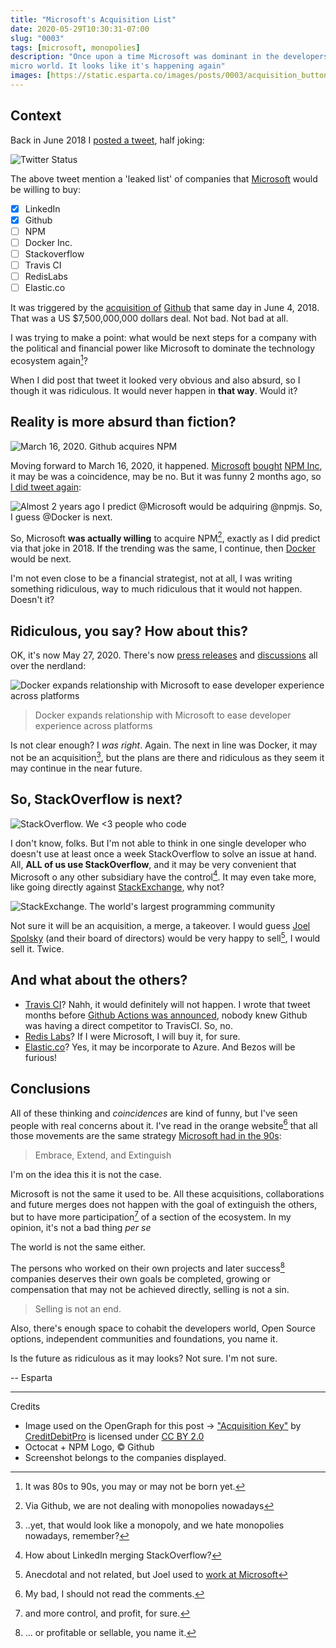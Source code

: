 ```yaml
---
title: "Microsoft's Acquisition List"
date: 2020-05-29T10:30:31-07:00
slug: "0003"
tags: [microsoft, monopolies]
description: "Once upon a time Microsoft was dominant in the developers
micro world. It looks like it's happening again"
images: [https://static.esparta.co/images/posts/0003/acquisition_button.jpg]
---
```


## Context

Back in June 2018 I [posted a tweet][tuit], half joking:

![Twitter Status][img_tw_status_01]

The above tweet mention a 'leaked list' of companies that [Microsoft][ms] would
be willing to buy:

- [x] LinkedIn
- [x] Github
- [ ] NPM
- [ ] Docker Inc.
- [ ] Stackoverflow
- [ ] Travis CI
- [ ] RedisLabs
- [ ] Elastic.co

It was triggered by the [acquisition of][ms_github] [Github][github] that same
day in June 4, 2018. That was a US $7,500,000,000 dollars deal. Not bad. Not bad
at all.

I was trying to make a point: what would be next steps for a company with
the political and financial power like Microsoft to dominate the technology
ecosystem again[^1]?

When I did post that tweet it looked very obvious and also absurd, so I though it
was ridiculous. It would never happen in **that way**. Would it?

## Reality is more absurd than fiction?
![March 16, 2020. Github acquires NPM][img_gh_npm]

Moving forward to March 16, 2020, it happened. [Microsoft][gh_npm] [bought][ms_npm] [NPM Inc][npm],
it may be was a coincidence, may be no. But it was funny 2 months ago, so [I did
tweet again][tuit_02]:

![Almost 2 years ago I predict @Microsoft would be adquiring @npmjs. So, I guess @Docker is next.][img_tw_status_02]

So, Microsoft **was actually willing** to acquire NPM[^2], exactly as I
did predict via that joke in 2018. If the trending was the same, I continue,
then [Docker][docker] would be next.

I'm not even close to be a financial strategist, not at all, I was writing
something ridiculous, way to much ridiculous that it would not happen. Doesn't it?

## Ridiculous, you say? How about this?

OK, it's now May 27, 2020. There's now [press releases][ms_docker] and
[discussions][hn_ms_docker] all over the nerdland:

![Docker expands relationship with Microsoft to ease developer experience across
platforms][img_docker_expand]

> Docker expands relationship with Microsoft to ease developer experience across
> platforms

Is not clear enough? I *was right*. Again. The next in line was Docker,
it may not be an acquisition[^3], but the plans are there and ridiculous as they
seem it may continue in the near future.

## So, StackOverflow is next?
![StackOverflow. We <3 people who code][img_stackoverflow]

I don't know, folks. But I'm not able to think in one single developer who
doesn't use at least once a week StackOverflow to solve an issue at hand.
All, **ALL of us use StackOverflow**, and it may be very convenient that 
Microsoft o any other subsidiary have the control[^4]. It may even take more, like
going directly against [StackExchange][stackexchange], why not?

![StackExchange. The world's largest programming community][img_stackexchange]

Not sure it will be an acquisition, a merge, a takeover. I would guess [Joel
Spolsky][joel] (and their board of directors) would be very happy to sell[^5],
I would sell it. Twice.

## And what about the others?

- [Travis CI][travisci]? Nahh, it would definitely will not happen. I wrote that tweet
  months before [Github Actions was announced][gh_actions_announce], nobody knew
  Github was having a direct competitor to TravisCI. So, no.
- [Redis Labs][redislab]? If I were Microsoft, I will buy it, for sure.
- [Elastic.co][elastico]? Yes, it may be incorporate to Azure. And Bezos will be furious!

## Conclusions

All of these thinking and *coincidences* are kind of funny, but I've seen people
with real concerns about it. I've read in the orange website[^6] that all those
movements are the same strategy [Microsoft had in the 90s][eee]:

> Embrace, Extend, and Extinguish

I'm on the idea this it is not the case.

Microsoft is not the same it used to be. All these acquisitions, collaborations
and future merges does not happen with the goal of extinguish the others,
but to have more participation[^7] of a section of the ecosystem. In my opinion,
it's not a bad thing *per se*

The world is not the same either.

The persons who worked on their own projects and later success[^8] companies
deserves their own goals be completed, growing or compensation that may not be
achieved directly, selling is not a sin.

> Selling is not an end.

Also, there's enough space to cohabit the developers world, Open Source options,
independent communities and foundations, you name it.

Is the future as ridiculous as it may looks?
Not sure. I'm not sure.

-- Esparta

---
Credits
- Image used on the OpenGraph for this post -> ["Acquisition Key"][acquisitionkey]
by [CreditDebitPro][creditdebitpro] is licensed under [CC BY 2.0][ccby20]
- Octocat + NPM Logo, &copy; Github
- Screenshot belongs to the companies displayed.


[^1]: It was 80s to 90s, you may or may not be born yet.
[^2]: Via Github, we are not dealing with monopolies nowadays
[^3]: ..yet, that would look like a monopoly, and we hate monopolies nowadays,
remember?
[^4]: How about LinkedIn merging StackOverflow?
[^5]: Anecdotal and not related, but Joel used to [work at Microsoft][ms_spolsky]
[^6]: My bad, I should not read the comments.
[^7]: and more control, and profit, for sure.
[^8]: ... or profitable or sellable, you name it.

[npm]: https://web.archive.org/web/20200528094620/https://www.npmjs.com/about
[ms]: https://microsoft.com
[github]: https://github.com
[elastico]: https://www.elastic.co/
[redislab]: https://redislab.com
[travisci]: https://travis-ci.com
[joel]: https://web.archive.org/web/20200528044632/https://www.joelonsoftware.com/
[tuit]: https://twitter.com/esparta/status/1003682645530763264
[tuit_02]: https://twitter.com/esparta/status/1243689887103979520
[eee]: https://web.archive.org/web/20200527194648/https://en.wikipedia.org/wiki/Embrace,_extend,_and_extinguish

[creditdebitpro]: https://www.flickr.com/photos/157270154@N05
[ccby20]: https://search.creativecommons.org/photos/null?ref=ccsearch&atype=rich
[acquisitionkey]: https://www.flickr.com/photos/157270154@N05/24650546338


[ms_github]: https://web.archive.org/web/20180604130427/https://news.microsoft.com/2018/06/04/microsoft-to-acquire-github-for-7-5-billion/
[ms_npm]: https://web.archive.org/web/20200316192505/https://www.cnbc.com/2020/03/16/microsoft-github-agrees-to-buy-code-distribution-start-up-npm.html
[docker]: https://web.archive.org/web/20200507095100/https://www.docker.com/company
[ms_docker]: https://web.archive.org/web/20200529070104/https://azure.microsoft.com/en-us/blog/microsoft-and-docker-collaborate-on-new-ways-to-deploy-containers-on-azure/
[hn_ms_docker]: https://web.archive.org/web/20200528164139/https://news.ycombinator.com/item?id=23337898
[gh_actions_announce]: https://web.archive.org/web/20190328013330/https://github.blog/changelog/2018-10-16-github-actions-limited-beta/
[gh_npm]: https://web.archive.org/web/20200415235830/https://github.blog/2020-04-15-npm-has-joined-github/
[stackexchange]: https://web.archive.org/web/20200528212646/https://stackexchange.com/about
[ms_spolsky]: https://web.archive.org/web/20200410083001/http://www.foundersatwork.com/joel-spolksy.html

[img_gh_npm]: https://static.esparta.co/images/posts/0003/github-npm-blog.png
[img_tw_status_01]: https://static.esparta.co/images/posts/0003/twitter_status_1003682645530763264.webp
[img_tw_status_02]: https://static.esparta.co/images/posts/0003/twitter_status_1243689887103979520.webp
[img_stackoverflow]: https://static.esparta.co/images/posts/0003/stackoverflow_20200528.webp
[img_stackexchange]: https://static.esparta.co/images/posts/0003/stackexchange_20200528.webp
[img_docker_expand]: https://static.esparta.co/images/posts/0003/docker_expand_relationship_microsoft.webp
